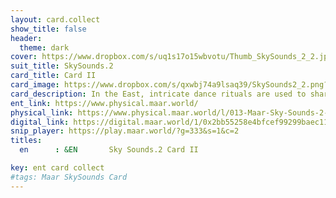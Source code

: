 ```yaml
---
layout: card.collect
show_title: false
header:
  theme: dark
cover: https://www.dropbox.com/s/uq1s17o15wbvotu/Thumb_SkySounds_2_2.jpg?raw=1
suit_title: SkySounds.2
card_title: Card II
card_image: https://www.dropbox.com/s/qxwbj74a9lsaq39/SkySounds2_2.png?raw=1
card_description: In the East, intricate dance rituals are used to share emotions and ideas. This land is an appealing place for inter-species oral communication. It is a place where different species come together to share their stories and experiences, learn from one another, and create a sense of community. The natural soundscapes of the East, with their diverse array of animals and plants, provide a rich tapestry of voices that weave together to create a unique and vibrant symphony. It is a place where one can hear the songs of the birds and the whispers of the wind, where the roar of the river and the rustle of leaves come together to form a rich and diverse soundscape. But it is not always perfect, as some species may struggle to communicate, or the natural soundscapes may be disrupted by machines activities. However, the inhabitants of this world work to maintain and preserve this valuable aspect of their land, recognizing the importance of inter-species communication for the well-being of all.
ent_link: https://www.physical.maar.world/
physical_link: https://www.physical.maar.world/l/013-Maar-Sky-Sounds-2-Card-II
digital_link: https://digital.maar.world/1/0x2bb55258e4bfcef99299baec1188b80a75fa2d48/13
snip_player: https://play.maar.world/?g=333&s=1&c=2
titles:
  en      : &EN       Sky Sounds.2 Card II

key: ent card collect
#tags: Maar SkySounds Card
---
```

